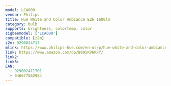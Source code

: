 ```yaml
---
model: LCA009
vendor: Philips
title: Hue White and Color Ambiance E26 1600lm
category: bulb
supports: brightness, colortemp, color
zigbeemodel: ['LCA009']
compatible: [z2m]
z2m: 9290024717
mlink: https://www.philips-hue.com/en-us/p/hue-white-and-color-ambiance-1-pack-e26/046677562984
link: https://www.amazon.com/dp/B095KV6RFY/
link2: 
link3: 
EAN: 
  - 929002471701
  - 046677562984
---
```

